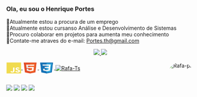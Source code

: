 ### Ola, eu sou o Henrique Portes

🔭Atualmente estou a procura de um emprego<br>
🌱Atualmente estou cursanso Análise e Desenvolvimento de Sistemas<br>
👯Procuro colaborar em projetos para aumenta meu conhecimento <br>
💬Contate-me atraves do e-mail: Portes.th@gmail.com <br>

<div align="center">
  <a href="https://github.com/Henrique-Portes">
  <img height="180em" src="https://github-readme-stats.vercel.app/api?username=Henrique-Portes&show_icons=true&theme=dracula&include_all_commits=true&count_private=true"/>
  <img height="180em" src="https://github-readme-stats.vercel.app/api/top-langs/?username=Henrique-Portes&layout=compact&langs_count=7&theme=dracula"/>
</div>
<div style="display: inline_block"><br>
  <img align="center" alt="Rafa-Js" height="30" width="40" src="https://raw.githubusercontent.com/devicons/devicon/master/icons/javascript/javascript-plain.svg">
  <img align="center" alt="Rafa-HTML" height="30" width="40" src="https://raw.githubusercontent.com/devicons/devicon/master/icons/html5/html5-original.svg">
  <img align="center" alt="Rafa-CSS" height="30" width="40" src="https://raw.githubusercontent.com/devicons/devicon/master/icons/css3/css3-original.svg">
   <img align="center" alt="Rafa-Ts" height="30" width="40" src="https://cdn-icons-png.flaticon.com/512/1183/1183669.png">
  <img align="right" alt="Rafa-pic" height="150" style="border-radius:50px;"            src="https://cdn.dribbble.com/users/3734064/screenshots/14348087/media/a99ab961c8f8c7d29b5f7136e0b19ca4.png?compress=1&resize=400x300">
</div>
  
  ##
 
<div> 
  <a href="https://www.youtube.com/channel/UC1C7-1vw982kRyxzcbOzIjA" target="_blank"><img src="https://img.shields.io/badge/YouTube-FF0000?style=for-the-badge&logo=youtube&logoColor=white" target="_blank"></a>
 	<a href="https://www.twitch.tv/portesr6" target="_blank"><img src="https://img.shields.io/badge/Twitch-9146FF?style=for-the-badge&logo=twitch&logoColor=white" target="_blank"></a>
  <a href = "mailto:portes.th@gmail.com"><img src="https://img.shields.io/badge/-Gmail-%23333?style=for-the-badge&logo=gmail&logoColor=white" target="_blank"></a>
  <a href="https://www.linkedin.com/in/henrique-portes-852b0515b/" target="_blank"><img src="https://img.shields.io/badge/-LinkedIn-%230077B5?style=for-the-badge&logo=linkedin&logoColor=white" target="_blank"></a> 
 
</div>
